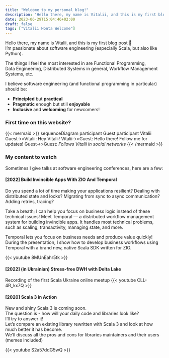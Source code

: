 ```yaml
---
title: "Welcome to my personal blog!"
description: "Hello there, my name is Vitalii, and this is my first blog post 👋"
date: 2023-06-29T15:04:46+02:00
draft: false
tags: ["Vitalii Honta Welcome"]
---
```


Hello there, my name is Vitalii, and this is my first blog post 👋  
I’m passionate about software engineering (especially Scala, but also like Python).  

The things I feel the most interested in are Functional Programming,  
Data Engineering, Distributed Systems in general, Workflow Management Systems, etc.  

I believe software engineering (and functional programming in particular) should be:
- **Principled** but **practical**
- **Pragmatic** enough but still **enjoyable**
- **Inclusive** and **welcoming** for newcomers!

### First time on this website?
{{< mermaid >}}
sequenceDiagram
participant Guest
participant Vitalii
Guest->>Vitalii: Hey Vitalii!
Vitalii->>Guest: Hello there! Follow me for updates!
Guest->>Guest: *Follows Vitalii in social networks*
{{< /mermaid >}}

### My content to watch
Sometimes I give talks at software engineering conferences, here are a few:

#### [2022] Build Invincible Apps With ZIO And Temporal

Do you spend a lot of time making your applications resilient? Dealing with distributed state and locks? Migrating from sync to async communication? Adding retries, tracing? 

Take a breath; I can help you focus on business logic instead of these technical issues! Meet Temporal — a distributed workflow management system for building invincible apps. It handles most technical problems, such as scaling, transactivity, managing state, and more. 

Temporal lets you focus on business needs and produce value quickly! During the presentation, I show how to develop business workflows using Temporal with a brand new, native Scala SDK written for ZIO.

{{< youtube 8MUnEahr5tk >}}

#### [2022] (in Ukrainian) Stress-free DWH with Delta Lake
Recording of the first Scala Ukraine online meetup
{{< youtube CLL-4R_kx7Q >}}

#### [2020] Scala 3 in Action
New and shiny Scala 3 is coming soon.  
The question is - how will your daily code and libraries look like?  
I’ll try to answer it!  
Let’s compare an existing library rewritten with Scala 3 and look at how much better it has become.  
We’ll discuss all the pros and cons for libraries maintainers and their users (memes included)  

{{< youtube S2a57ddG5wQ >}}
